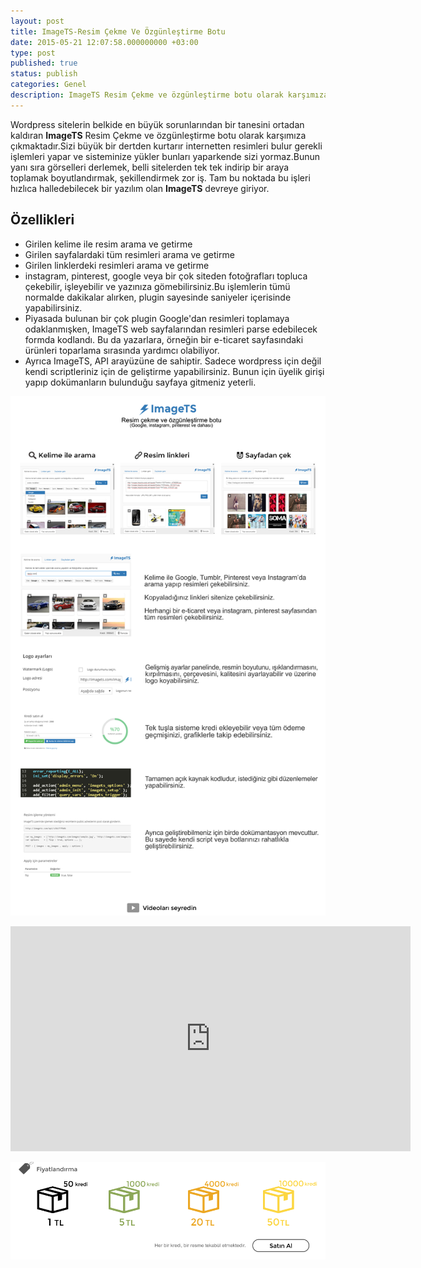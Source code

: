 ```yaml
---
layout: post
title: ImageTS-Resim Çekme Ve Özgünleştirme Botu
date: 2015-05-21 12:07:58.000000000 +03:00
type: post
published: true
status: publish
categories: Genel
description: ImageTS Resim Çekme ve özgünleştirme botu olarak karşımıza çıkmaktadır.Sizi büyük bir dertden kurtarır internetten resimleri bulur gerekli
---
```


Wordpress sitelerin belkide en büyük sorunlarından bir tanesini ortadan kaldıran **ImageTS** Resim Çekme ve özgünleştirme botu olarak karşımıza çıkmaktadır.Sizi büyük bir dertden kurtarır internetten resimleri bulur gerekli işlemleri yapar ve sisteminize yükler bunları yaparkende sizi yormaz.Bunun yanı sıra görselleri derlemek, belli sitelerden tek tek indirip bir araya toplamak boyutlandırmak, şekillendirmek zor iş. Tam bu noktada bu işleri hızlıca halledebilecek bir yazılım olan **ImageTS** devreye giriyor.

## Özellikleri

- Girilen kelime ile resim arama ve getirme
- Girilen sayfalardaki tüm resimleri arama ve getirme
- Girilen linklerdeki resimleri arama ve getirme
- instagram, pinterest, google veya bir çok siteden fotoğrafları topluca çekebilir, işleyebilir ve yazınıza gömebilirsiniz.Bu işlemlerin tümü normalde dakikalar alırken, plugin sayesinde saniyeler içerisinde yapabilirsiniz.
- Piyasada bulunan bir çok plugin Google'dan resimleri toplamaya odaklanmışken, ImageTS web sayfalarından resimleri parse edebilecek formda kodlandı. Bu da yazarlara, örneğin bir e-ticaret sayfasındaki ürünleri toparlama sırasında yardımcı olabiliyor.
- Ayrıca ImageTS, API arayüzüne de sahiptir. Sadece wordpress için değil kendi scriptleriniz için de geliştirme yapabilirsiniz. Bunun için üyelik girişi yapıp dokümanların bulunduğu sayfaya gitmeniz yeterli.

![ads-1](/assets/ads-1.png)

<iframe width="640" height="360" src="https://www.youtube.com/embed/uOp3rjxYSas" frameborder="0" allowfullscreen></iframe>

[![ads-2](/assets/ads-2.png)](http://imagets.com/)
